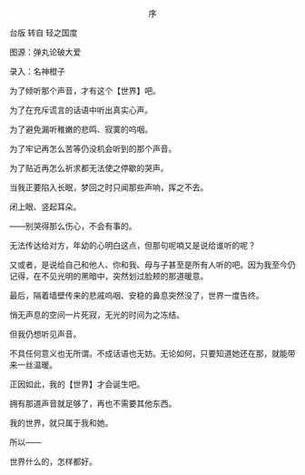 <p align="center">序</p>

台版 转自 轻之国度

图源：弹丸论破大爱

录入：名神橙子

为了倾听那个声音，才有这个【世界】吧。

为了在充斥谎言的话语中听出真实心声。

为了避免漏听稚嫩的悲鸣、寂寞的呜咽。

为了牢记再怎么苦等仍没机会听到的那个声音。

为了贴近再怎么祈求都无法使之停歇的哭声。

当我正要陷入长眠，梦回之时只闻那些声响，挥之不去。

闭上眼、竖起耳朵。

——别哭得那么伤心，不会有事的。

无法传达给对方，年幼的心明白这点，但那句呢喃又是说给谁听的呢？

又或者，是说给自己和他人、你和我、母与子甚至是所有人听的吧。因为我至今仍记得，在不见光明的黑暗中，突然划过脸颊的那道暖意。

最后，隔着墙壁传来的悲戚呜咽、安稳的鼻息突然没了，世界一度告终。

悄无声息的空间一片死寂，无光的时间为之冻结。

但我仍想听见声音。

不具任何意义也无所谓。不成话语也无妨。无论如何，只要知道她还在那，就能带来一丝温暖。

正因如此，我的【世界】才会诞生吧。

拥有那道声音就足够了，再也不需要其他东西。

我的世界，就只属于我和她。

所以——

世界什么的，怎样都好。

